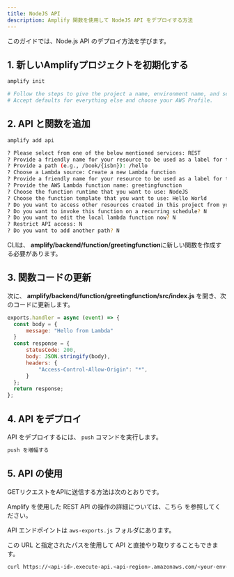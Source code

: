 ```yaml
---
title: NodeJS API
description: Amplify 関数を使用して NodeJS API をデプロイする方法
---
```


このガイドでは、Node.js API のデプロイ方法を学びます。

## 1. 新しいAmplifyプロジェクトを初期化する

```sh
amplify init

# Follow the steps to give the project a name, environment name, and set the default text editor.
# Accept defaults for everything else and choose your AWS Profile.
```

## 2. API と関数を追加

```sh
amplify add api

? Please select from one of the below mentioned services: REST
? Provide a friendly name for your resource to be used as a label for this category in the project: nodeapi
? Provide a path (e.g., /book/{isbn}): /hello
? Choose a Lambda source: Create a new Lambda function
? Provide a friendly name for your resource to be used as a label for this category in the project: greetingfunction
? Provide the AWS Lambda function name: greetingfunction
? Choose the function runtime that you want to use: NodeJS
? Choose the function template that you want to use: Hello World
? Do you want to access other resources created in this project from your Lambda function? N
? Do you want to invoke this function on a recurring schedule? N
? Do you want to edit the local lambda function now? N
? Restrict API access: N
? Do you want to add another path? N
```

CLIは、 **amplify/backend/function/greetingfunction**に新しい関数を作成する必要があります。

## 3. 関数コードの更新

次に、  **amplify/backend/function/greetingfunction/src/index.js** を開き、次のコードに更新します。

```js
exports.handler = async (event) => {
  const body = {
      message: "Hello from Lambda"
  }
  const response = {
      statusCode: 200,
      body: JSON.stringify(body),
      headers: {
          "Access-Control-Allow-Origin": "*",
      }
  };
  return response;
};
```

## 4. API をデプロイ

API をデプロイするには、 `push` コマンドを実行します。

```sh
push を増幅する
```

## 5. API の使用

GETリクエストをAPIに送信する方法は次のとおりです。

<inline-fragment platform="js" src="~/guides/api-rest/fragments/js/rest-api-call.md"></inline-fragment> <inline-fragment platform="ios" src="~/guides/api-rest/fragments/ios/rest-api-call.md"></inline-fragment> <inline-fragment platform="android" src="~/guides/api-rest/fragments/android/rest-api-call.md"></inline-fragment>

Amplify を使用した REST API の操作の詳細については、こちら [](~/lib//restapi/getting-started.md) を参照してください。

API エンドポイントは `aws-exports.js` フォルダにあります。

この URL と指定されたパスを使用して API と直接やり取りすることもできます。

```sh
curl https://<api-id>.execute-api.<api-region>.amazonaws.com/<your-env-name>/hello
```
